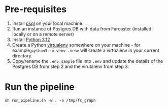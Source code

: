 # Pre-requisites
1. Install [psql](https://www.timescale.com/blog/how-to-install-psql-on-mac-ubuntu-debian-windows/) on your local machine.
2. Run an instance of Postgres DB with data from Farcaster (installed locally or on a remote server)
3. Install [Python 3.12](https://www.python.org/downloads/)
4. Create a Python [virtualenv](https://docs.python.org/3/library/venv.html) somewhere on your machine - for example,`python3 -m venv .venv` will create a virtualenv in your current directory.
5. Copy/rename the `.env.sample` file into `.env` and update the details of the Postgres DB from step 2 and the virutalenv from step 3.

# Run the pipeline
`sh run_pipeline.sh -w . -o /tmp/fc_graph`

